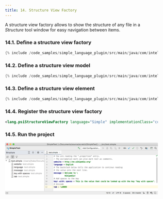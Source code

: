 ```yaml
---
title: 14. Structure View Factory
---
```



A structure view factory allows to show the structure of any file in a *Structure* tool window for easy navigation between items.

### 14.1. Define a structure view factory

```java
{% include /code_samples/simple_language_plugin/src/main/java/com/intellij/sdk/language/SimpleStructureViewFactory.java %}
```

### 14.2. Define a structure view model

```java
{% include /code_samples/simple_language_plugin/src/main/java/com/intellij/sdk/language/SimpleStructureViewModel.java %}
```

### 14.3. Define a structure view element

```java
{% include /code_samples/simple_language_plugin/src/main/java/com/intellij/sdk/language/SimpleStructureViewElement.java %}
```

### 14.4. Register the structure view factory

```xml
<lang.psiStructureViewFactory language="Simple" implementationClass="com.simpleplugin.SimpleStructureViewFactory"/>
```

### 14.5. Run the project

![Structure View](img/structure_view.png)
